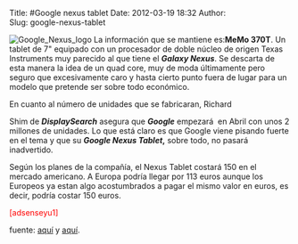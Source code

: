 Title: #Google nexus tablet
Date: 2012-03-19 18:32
Author:  
Slug: google-nexus-tablet

![](http://abr4xas.org/wp-content/uploads/2012/03/Google_Nexus_logo-300x67.jpg "Google_Nexus_logo") La
información que se mantiene es:**MeMo 370T**. Un tablet de 7" equipado
con un procesador de doble núcleo de origen Texas Instruments muy
parecido al que tiene el ***Galaxy Nexus***. Se descarta de esta manera
la idea de un quad core, muy de moda últimamente pero seguro que
excesivamente caro y hasta cierto punto fuera de lugar para un modelo
que pretende ser sobre todo económico.

<!--more-->En cuanto al número de unidades que se fabricaran, Richard
Shim de ***DisplaySearch*** asegura que ***Google*** empezará  en Abril
con unos 2 millones de unidades. Lo que está claro es que Google viene
pisando fuerte en el tema y que su ***Google Nexus Tablet*,** sobre
todo, no pasará inadvertido.

Según los planes de la compañía, el Nexus Tablet costará 150 en el
mercado americano. A Europa podría llegar por 113 euros aunque los
Europeos ya estan algo acostumbrados a pagar el mismo valor en euros, es
decir, podría costar 150 euros.

<span style="color: #ff0000;">[adsenseyu1]</span>

fuente: [aquí](http://androidayuda.com/2012/03/18/el-google-nexus-tablet-costara-113-euros/ "El Google Nexus Tablet costará 113 euros") y [aquí](http://www.adslzone.net/article8198-el-google-nexus-tablet-quiere-aguar-la-fiesta-al-nuevo-ipad-costara-113-euros.html?utm_source=facebook "El Google Nexus tablet quiere aguar la fiesta al nuevo iPad. Costará 113 euros").
